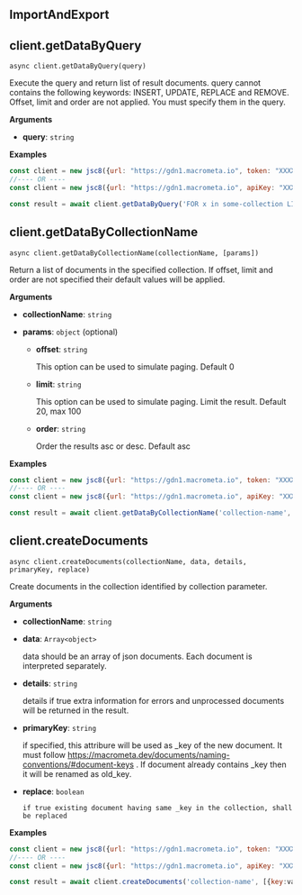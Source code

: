 ## ImportAndExport


## client.getDataByQuery

`async client.getDataByQuery(query)`

Execute the query and return list of result documents. query cannot contains the following keywords: INSERT, UPDATE, REPLACE and REMOVE. Offset, limit and order are not applied. You must specify them in the query.

 **Arguments**

- **query**: `string`

**Examples**

```js
const client = new jsc8({url: "https://gdn1.macrometa.io", token: "XXXX"});
//---- OR ----
const client = new jsc8({url: "https://gdn1.macrometa.io", apiKey: "XXXX"});

const result = await client.getDataByQuery('FOR x in some-collection LIMIT 0, 1000 RETURN x');
```

## client.getDataByCollectionName

`async client.getDataByCollectionName(collectionName, [params])`

 Return a list of documents in the specified collection. If offset, limit and order are not specified their default values will be applied.


 **Arguments**

- **collectionName**: `string`

- **params**: `object` (optional)
   
    - **offset**: `string`

        This option can be used to simulate paging. Default 0

    - **limit**: `string`

        This option can be used to simulate paging. Limit the result. Default 20, max 100

    - **order**: `string`

        Order the results asc or desc. Default asc

**Examples**

```js
const client = new jsc8({url: "https://gdn1.macrometa.io", token: "XXXX"});
//---- OR ----
const client = new jsc8({url: "https://gdn1.macrometa.io", apiKey: "XXXX"});

const result = await client.getDataByCollectionName('collection-name', {});
```

## client.createDocuments

`async client.createDocuments(collectionName, data, details, primaryKey, replace)`

 Create documents in the collection identified by collection parameter.

 **Arguments**

- **collectionName**: `string`

- **data**: `Array<object>`

    data should be an array of json documents. Each document is interpreted separately.

- **details**: `string`

    details if true extra information for errors and unprocessed documents will be returned in the result.

- **primaryKey**: `string`

     if specified, this attribure will be used as _key of the new document. It must follow https://macrometa.dev/documents/naming-conventions/#document-keys . If document already contains _key then it will be renamed as old_key.

- **replace**: `boolean`

      if true existing document having same _key in the collection, shall be replaced

**Examples**

```js
const client = new jsc8({url: "https://gdn1.macrometa.io", token: "XXXX"});
//---- OR ----
const client = new jsc8({url: "https://gdn1.macrometa.io", apiKey: "XXXX"});

const result = await client.createDocuments('collection-name', [{key:value}], true, 'key', true);
```
